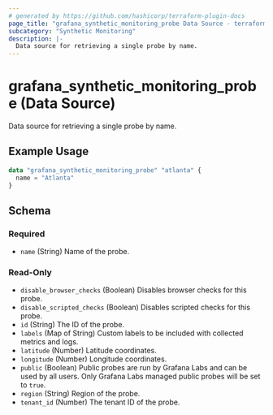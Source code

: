 ```yaml
---
# generated by https://github.com/hashicorp/terraform-plugin-docs
page_title: "grafana_synthetic_monitoring_probe Data Source - terraform-provider-grafana"
subcategory: "Synthetic Monitoring"
description: |-
  Data source for retrieving a single probe by name.
---
```


# grafana_synthetic_monitoring_probe (Data Source)

Data source for retrieving a single probe by name.

## Example Usage

```terraform
data "grafana_synthetic_monitoring_probe" "atlanta" {
  name = "Atlanta"
}
```

<!-- schema generated by tfplugindocs -->
## Schema

### Required

- `name` (String) Name of the probe.

### Read-Only

- `disable_browser_checks` (Boolean) Disables browser checks for this probe.
- `disable_scripted_checks` (Boolean) Disables scripted checks for this probe.
- `id` (String) The ID of the probe.
- `labels` (Map of String) Custom labels to be included with collected metrics and logs.
- `latitude` (Number) Latitude coordinates.
- `longitude` (Number) Longitude coordinates.
- `public` (Boolean) Public probes are run by Grafana Labs and can be used by all users. Only Grafana Labs managed public probes will be set to `true`.
- `region` (String) Region of the probe.
- `tenant_id` (Number) The tenant ID of the probe.
